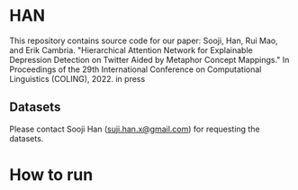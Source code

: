 # HAN

This repository contains source code for our paper:
Sooji, Han, Rui Mao, and Erik Cambria. "Hierarchical Attention Network for Explainable Depression Detection on Twitter Aided by Metaphor Concept Mappings." In Proceedings of the 29th International Conference on Computational Linguistics (COLING), 2022. in press

## Datasets
Please contact Sooji Han (suji.han.x@gmail.com) for requesting the datasets.

# How to run
